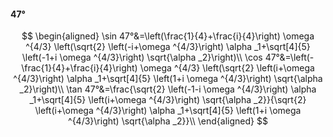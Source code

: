 #### 47°

$$
\begin{aligned}
\sin 47°&=\left(\frac{1}{4}+\frac{i}{4}\right) \omega ^{4/3} \left(\sqrt{2} \left(-i+\omega ^{4/3}\right) \alpha _1+\sqrt[4]{5} \left(-1+i \omega ^{4/3}\right)
\sqrt{\alpha _2}\right)\\
\cos 47°&=\left(-\frac{1}{4}+\frac{i}{4}\right) \omega ^{4/3} \left(\sqrt{2} \left(i+\omega ^{4/3}\right) \alpha _1+\sqrt[4]{5} \left(1+i \omega ^{4/3}\right)
\sqrt{\alpha _2}\right)\\
\tan 47°&=\frac{\sqrt{2} \left(-1-i \omega ^{4/3}\right) \alpha _1+\sqrt[4]{5} \left(i+\omega ^{4/3}\right) \sqrt{\alpha _2}}{\sqrt{2} \left(i+\omega ^{4/3}\right)
\alpha _1+\sqrt[4]{5} \left(1+i \omega ^{4/3}\right) \sqrt{\alpha _2}}\\
\end{aligned}
$$

